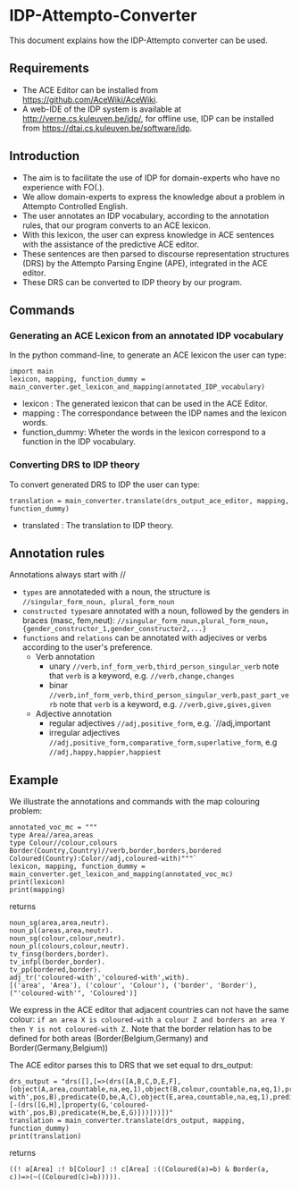 # IDP-Attempto-Converter
This document explains how the IDP-Attempto converter can be used.
## Requirements
* The ACE Editor can be installed from https://github.com/AceWiki/AceWiki.
* A web-IDE of the IDP system is available at http://verne.cs.kuleuven.be/idp/, for offline use, IDP can be installed from https://dtai.cs.kuleuven.be/software/idp.
## Introduction
- The aim is to facilitate the use of IDP for domain-experts who have no experience with FO(.).
- We allow domain-experts to express the knowledge about a problem in Attempto Controlled English.  
- The user annotates an IDP vocabulary, according to the annotation rules, that our program converts to an ACE lexicon.
- With this lexicon, the user can express knowledge in ACE sentences with the assistance of the predictive ACE editor.
- These sentences are then parsed to discourse representation structures (DRS) by the Attempto Parsing Engine (APE), integrated in the ACE editor.
- These DRS can be converted to IDP theory by our program.

## Commands
### Generating an ACE Lexicon from an annotated IDP vocabulary
In the python command-line, to generate an ACE lexicon the user can type:
```
import main
lexicon, mapping, function_dummy = main_converter.get_lexicon_and_mapping(annotated_IDP_vocabulary)
```
- lexicon :  The generated lexicon that can be used in the ACE Editor.
- mapping :  The correspondance between the IDP names and the lexicon words. 
- function_dummy:  Wheter the words in the lexicon correspond to a function in the IDP vocabulary. 

### Converting DRS to IDP theory
To convert generated DRS to IDP the user can type:
```
translation = main_converter.translate(drs_output_ace_editor, mapping, function_dummy)
```
- translated : The translation to IDP theory.



## Annotation rules
Annotations always start with //
* `types` are annotateded with a noun, the structure is  `//singular_form_noun, plural_form_noun`
* `constructed types`are annotated with a noun, followed by the genders in braces (masc, fem,neut): `//singular_form_noun,plural_form_noun,{gender_constructor_1,gender_constructor2,...}`
* `functions` and `relations` can be annotated with adjecives or verbs according to the user's preference.
  * Verb annotation 
      * unary `//verb,inf_form_verb,third_person_singular_verb` note that `verb` is a keyword, e.g. `//verb,change,changes`
     * binar `//verb,inf_form_verb,third_person_singular_verb,past_part_verb` note that `verb` is a keyword, e.g. `//verb,give,gives,given`
  * Adjective annotation
     * regular adjectives `//adj,positive_form`, e.g. `//adj,important
     * irregular adjectives `//adj,positive_form,comparative_form,superlative_form`, e.g `//adj,happy,happier,happiest`
 
## Example
   We illustrate the annotations and commands with the map colouring problem:
```
annotated_voc_mc = """
type Area//area,areas
type Colour//colour,colours
Border(Country,Country)//verb,border,borders,bordered
Coloured(Country):Color//adj,coloured-with)"""`
lexicon, mapping, function_dummy = main_converter.get_lexicon_and_mapping(annotated_voc_mc)
print(lexicon)
print(mapping)
```
returns
```
noun_sg(area,area,neutr).
noun_pl(areas,area,neutr).
noun_sg(colour,colour,neutr).
noun_pl(colours,colour,neutr).
tv_finsg(borders,border).
tv_infpl(border,border).
tv_pp(bordered,border).
adj_tr('coloured-with','coloured-with',with).
[('area', 'Area'), ('colour', 'Colour'), ('border', 'Border'), ("'coloured-with'", 'Coloured')]
```
We express in the ACE editor that adjacent countries can not have the same colour: 
`if an area X is coloured-with a colour Z and borders an area Y then Y is not coloured-with Z.`
Note that the border relation has to be defined for both areas (Border(Belgium,Germany) and Border(Germany,Belgium))

The ACE editor parses this to DRS that we set equal to drs_output:
```
drs_output = "drs([],[=>(drs([A,B,C,D,E,F],[object(A,area,countable,na,eq,1),object(B,colour,countable,na,eq,1),property(C,'coloured-with',pos,B),predicate(D,be,A,C),object(E,area,countable,na,eq,1),predicate(F,border,A,E)]),drs([],[-(drs([G,H],[property(G,'coloured-with',pos,B),predicate(H,be,E,G)]))]))])"
translation = main_converter.translate(drs_output, mapping, function_dummy)
print(translation)
```
returns
```
((! a[Area] :! b[Colour] :! c[Area] :((Coloured(a)=b) & Border(a, c))=>(~((Coloured(c)=b))))).
```



